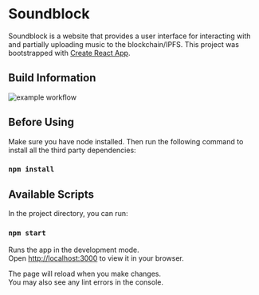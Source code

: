 # Soundblock

Soundblock is a website that provides a user interface for interacting with and partially uploading music to the blockchain/IPFS.
This project was bootstrapped with [Create React App](https://github.com/facebook/create-react-app).

## Build Information

![example workflow](https://github.com/adnan-mujagic/soundblock-frontend/actions/workflows/github-actions.yml/badge.svg)

## Before Using

Make sure you have node installed. Then run the following command to install all the third party dependencies:

### `npm install`

## Available Scripts

In the project directory, you can run:

### `npm start`

Runs the app in the development mode.\
Open [http://localhost:3000](http://localhost:3000) to view it in your browser.

The page will reload when you make changes.\
You may also see any lint errors in the console.
